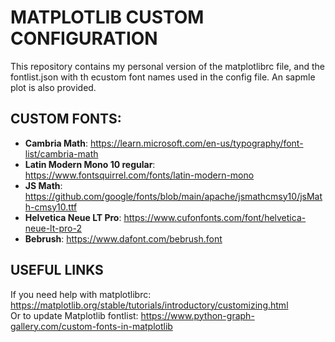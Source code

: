 
# MATPLOTLIB CUSTOM CONFIGURATION

This repository contains my personal version of the matplotlibrc file, and the fontlist.json with th ecustom font names used in the config file.
An sapmle plot is also provided.

## CUSTOM FONTS:

- **Cambria Math**: https://learn.microsoft.com/en-us/typography/font-list/cambria-math
- **Latin Modern Mono 10 regular**: https://www.fontsquirrel.com/fonts/latin-modern-mono
- **JS Math**: https://github.com/google/fonts/blob/main/apache/jsmathcmsy10/jsMath-cmsy10.ttf
- **Helvetica Neue LT Pro**: https://www.cufonfonts.com/font/helvetica-neue-lt-pro-2
- **Bebrush**: https://www.dafont.com/bebrush.font

## USEFUL LINKS
If you need help with matplotlibrc: https://matplotlib.org/stable/tutorials/introductory/customizing.html <br />
Or to update Matplotlib fontlist: https://www.python-graph-gallery.com/custom-fonts-in-matplotlib
